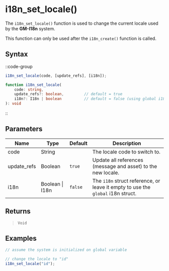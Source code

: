 # i18n_set_locale()

The `i18n_set_locale()` function is used to change the current locale used by the **GM-I18n** system.

This function can only be used after the `i18n_create()` function is called.

## Syntax

::code-group
```js [Usage]
i18n_set_locale(code, [update_refs], [i18n]);
```

```ts [Signature]
function i18n_set_locale(
    code: string,
    update_refs?: boolean,         // default = true
    i18n?: I18n | boolean          // default = false (using global i18n struct)
): void
```
::

## Parameters

| Name        | Type              | Default      | Description |
|-------------|-------------------|--------------|-------------|
| code        | String            |              | The locale code to switch to. |
| update_refs | Boolean           | `true`       | Update all references (message and asset) to the new locale. |
| i18n        | Boolean \| I18n | `false`      | The `i18n` struct reference, or leave it empty to use the `global` i18n struct. |

## Returns

> `Void`

## Examples

```js [Create Event]
// assume the system is initialized on global variable

// change the locale to "id"
i18n_set_locale("id");
```
